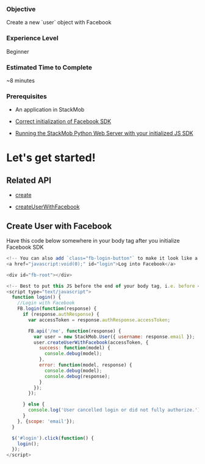 <h3>Objective</h3>
Create a new `user` object with Facebook

<h3>Experience Level</h3>
Beginner

<h3>Estimated Time to Complete</h3>
~8 minutes

<h3>Prerequisites</h3>

* An application in StackMob

* <a href="https://developer.stackmob.com/tutorials/js/Setting-Up-Facebook" target="_blank">Correct initialization of Facebook SDK</a>

* <a href="https://dashboard.stackmob.com/sdks/js/config" target="_blank">Running the StackMob Python Web Server with your initialized JS SDK</a>

<h1>Let's get started!</h1>

<h2>Related API</h2>

* <a href="https://developer.stackmob.com/sdks/js/api#a-create" target="_blank">create</a>

* <a href="https://developer.stackmob.com/sdks/js/api#a-createuserwithfacebook" target="_blank">createUserWithFacebook</a>

<h2>Create User with Facebook</h2>

Have this code below somewhere in your body tag after you initialize Facebook SDK

```js
<!-- You can also add `class="fb-login-button"` to make it look like a Facebook button -->
<a href="javascript:void(0);" id="login">Log into Facebook</a>

<div id="fb-root"></div>

<!-- Best to put this JS before the end of your body tag, i.e. before </body> -->
<script type="text/javascript">
  function login() {
    //Login with Facebook
    FB.login(function(response) {
      if (response.authResponse) {
        var accessToken = response.authResponse.accessToken;

        FB.api('/me', function(response) {
          var user = new StackMob.User({ username: response.email });
          user.createUserWithFacebook(accessToken, {
            success: function(model) {
              console.debug(model);
            },
            error: function(model, response) {
              console.debug(model);
              console.debug(response);
            }
          });
        });

      } else {
        console.log('User cancelled login or did not fully authorize.');
      }
    }, {scope: 'email'});
  }

  $('#login').click(function() {
    login();
  });
</script>
```